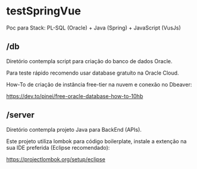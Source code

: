 # testSpringVue
Poc para Stack: PL-SQL (Oracle) + Java (Spring) + JavaScript (VusJs)

## /db

Diretório contempla script para criação do banco de dados Oracle. 

Para teste rápido recomendo usar database gratuíto na Oracle Cloud.

How-To de criação de instância free-tier na nuvem e conexão no Dbeaver: 

https://dev.to/pinei/free-oracle-database-how-to-10hb

## /server

Diretório contempla projeto Java para BackEnd (APIs).

Este projeto utiliza lombok para código boilerplate, instale a extenção na sua IDE preferida (Eclipse recomendado):

https://projectlombok.org/setup/eclipse

